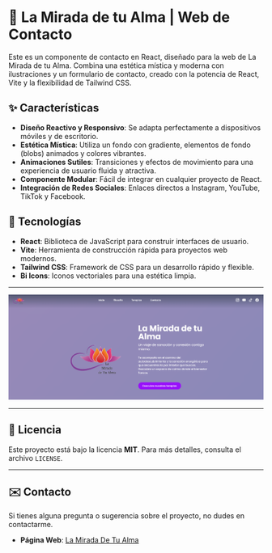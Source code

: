 # 🌟 La Mirada de tu Alma | Web de Contacto

Este es un componente de contacto en React, diseñado para la web de La Mirada de tu Alma. Combina una estética mística y moderna con ilustraciones y un formulario de contacto, creado con la potencia de React, Vite y la flexibilidad de Tailwind CSS.

## ✨ Características

* **Diseño Reactivo y Responsivo**: Se adapta perfectamente a dispositivos móviles y de escritorio.
* **Estética Mística**: Utiliza un fondo con gradiente, elementos de fondo (blobs) animados y colores vibrantes.
* **Animaciones Sutiles**: Transiciones y efectos de movimiento para una experiencia de usuario fluida y atractiva.
* **Componente Modular**: Fácil de integrar en cualquier proyecto de React.
* **Integración de Redes Sociales**: Enlaces directos a Instagram, YouTube, TikTok y Facebook.

## 🚀 Tecnologías

* **React**: Biblioteca de JavaScript para construir interfaces de usuario.
* **Vite**: Herramienta de construcción rápida para proyectos web modernos.
* **Tailwind CSS**: Framework de CSS para un desarrollo rápido y flexible.
* **Bi Icons**: Iconos vectoriales para una estética limpia.

---

![La Mirada De Tu Alma](src/assets/Proyecto.png)

---

## 📄 Licencia

Este proyecto está bajo la licencia **MIT**. Para más detalles, consulta el archivo `LICENSE`.

---

## ✉️ Contacto

Si tienes alguna pregunta o sugerencia sobre el proyecto, no dudes en contactarme.

* **Página Web**: [La Mirada De Tu Alma](https://www.lawebdetualma.com)
